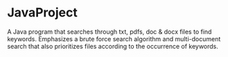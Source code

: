 # JavaProject
A Java program that searches through txt, pdfs, doc &amp; docx files to find keywords. Emphasizes a brute force search algorithm and multi-document search that also prioritizes files according to the occurrence of keywords.
